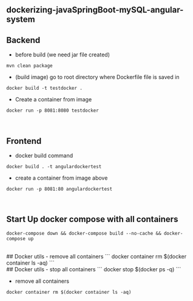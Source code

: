 ## dockerizing-javaSpringBoot-mySQL-angular-system

## Backend
- before build (we need jar file created)
```
mvn clean package
```

- (build image) go to root directory where Dockerfile file is saved in
```
docker build -t testdocker .
```

- Create a container from image
```
docker run -p 8081:8080 testdocker
```
<br>


## Frontend
- docker build command
```
docker build . -t angulardockertest
```

- create a container from image above
```
docker run -p 8081:80 angulardockertest
```

<br>

## Start Up docker compose with all containers
```
docker-compose down && docker-compose build --no-cache && docker-compose up
```

<br>
## Docker utils
- remove all containers
```
docker container rm $(docker container ls -aq)
```
<br>
## Docker utils
- stop all containers
```
docker stop $(docker ps -q)
```

- remove all containers
```
docker container rm $(docker container ls -aq)
```

